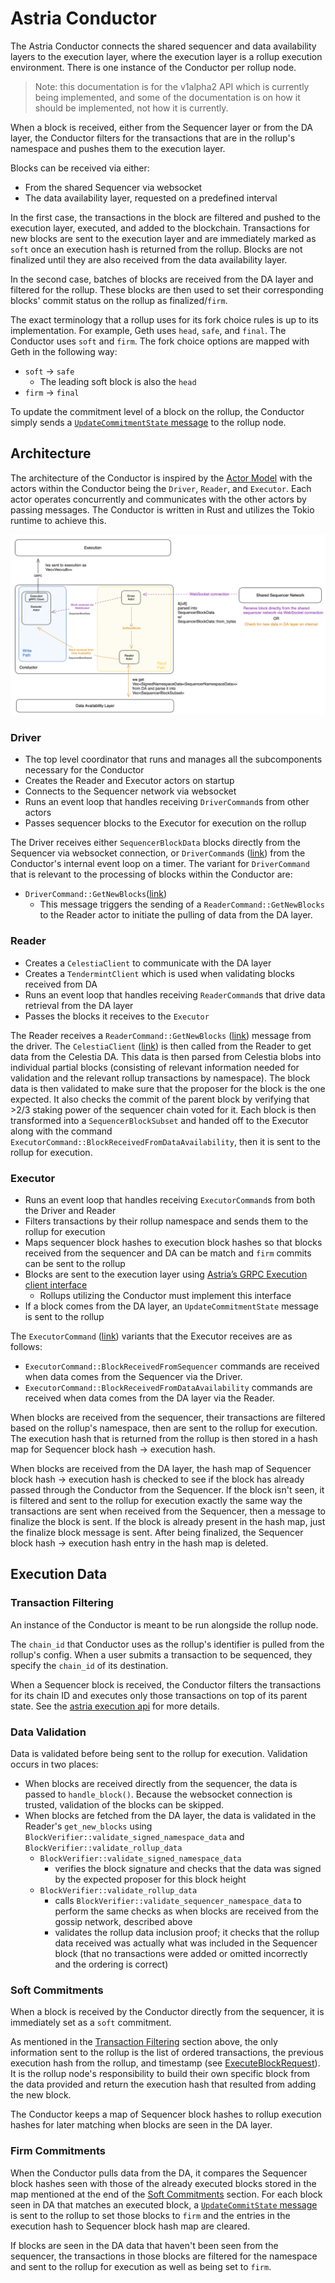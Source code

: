 # Astria Conductor

The Astria Conductor connects the shared sequencer and data availability layers
to the execution layer, where the execution layer is a rollup execution
environment. There is one instance of the Conductor per rollup node.

> Note: this documentation is for the v1alpha2 API which is currently being
> implemented, and some of the documentation is on how it should be implemented,
> not how it is currently.

When a block is received, either from the Sequencer layer or from the DA layer,
the Conductor filters for the transactions that are in the rollup's namespace
and pushes them to the execution layer.

Blocks can be received via either:

- From the shared Sequencer via websocket
- The data availability layer, requested on a predefined interval

In the first case, the transactions in the block are filtered and pushed to the
execution layer, executed, and added to the blockchain. Transactions for new
blocks are sent to the execution layer and are immediately marked as `soft` once
an execution hash is returned from the rollup. Blocks are not finalized until
they are also received from the data availability layer.

In the second case, batches of blocks are received from the DA layer and
filtered for the rollup. These blocks are then used to set their corresponding
blocks' commit status on the rollup as finalized/`firm`.

The exact terminology that a rollup uses for its fork choice rules is up to its
implementation. For example, Geth uses `head`, `safe`, and `final`. The
Conductor uses `soft` and `firm`. The fork choice options are mapped with Geth
in the following way:

- `soft` -> `safe`
  - The leading soft block is also the `head`
- `firm` -> `final`

To update the commitment level of a block on the rollup, the Conductor simply
sends a [`UpdateCommitmentState`
message](https://buf.build/astria/astria/docs/main:astria.execution.v1alpha2#astria.execution.v1alpha2.ExecutionService.UpdateCommitmentState)
to the rollup node.

## Architecture

The architecture of the Conductor is inspired by the [Actor
Model](https://en.wikipedia.org/wiki/Actor_model) with the actors within the
Conductor being the `Driver`, `Reader`, and `Executor`. Each actor operates
concurrently and communicates with the other actors by passing messages. The
Conductor is written in Rust and utilizes the Tokio runtime to achieve this.

![Conductor Architecture](assets/conductor-architecture.png)

### Driver

- The top level coordinator that runs and manages all the subcomponents
  necessary for the Conductor
- Creates the Reader and Executor actors on startup
- Connects to the Sequencer network via websocket
- Runs an event loop that handles receiving `DriverCommand`s from other actors
- Passes sequencer blocks to the Executor for execution on the rollup

The Driver receives either `SequencerBlockData` blocks directly from the
Sequencer via websocket connection, or `DriverCommand`s
([link](https://github.com/astriaorg/astria/blob/6e71a76fa52c522ffdcabcd9d659e4de765d9d61/crates/astria-conductor/src/driver.rs#L54))
from the Conductor's internal event loop on a timer. The variant for
`DriverCommand` that is relevant to the processing of blocks within the
Conductor are:

- `DriverCommand::GetNewBlocks`([link](https://github.com/astriaorg/astria/blob/3c4e47dbe1818e4228691d6bfd2b2143a06f1a6e/crates/astria-conductor/src/driver.rs#L54))
  - This message triggers the sending of a `ReaderCommand::GetNewBlocks` to the
    Reader actor to initiate the pulling of data from the DA layer.

### Reader

- Creates a `CelestiaClient` to communicate with the DA layer
- Creates a `TendermintClient` which is used when validating blocks received
  from DA
- Runs an event loop that handles receiving `ReaderCommand`s that drive data
  retrieval from the DA layer
- Passes the blocks it receives to the `Executor`

The Reader receives a `ReaderCommand::GetNewBlocks`
([link](https://github.com/astriaorg/astria/blob/3c4e47dbe1818e4228691d6bfd2b2143a06f1a6e/crates/astria-conductor/src/driver.rs#L54))
message from the driver. The `CelestiaClient`
([link](https://github.com/astriaorg/astria/blob/3c4e47dbe1818e4228691d6bfd2b2143a06f1a6e/crates/astria-sequencer-relayer/src/data_availability.rs#L244))
is then called from the Reader to get data from the Celestia DA. This data is
then parsed from Celestia blobs into individual partial blocks (consisting of
relevant information needed for validation and the relevant rollup transactions
by namespace). The block data is then validated to make sure that the proposer
for the block is the one expected. It also checks the commit of the parent block
by verifying that >2/3 staking power of the sequencer chain voted for it. Each
block is then transformed into a `SequencerBlockSubset` and handed off to the
Executor along with the command
`ExecutorCommand::BlockReceivedFromDataAvailability`, then it is sent to the
rollup for execution.

### Executor

- Runs an event loop that handles receiving `ExecutorCommand`s from both the
  Driver and Reader
- Filters transactions by their rollup namespace and sends them to the rollup
  for execution
- Maps sequencer block hashes to execution block hashes so that blocks received
  from the sequencer and DA can be match and `firm` commits can be sent to the
  rollup
- Blocks are sent to the execution layer using [Astria’s GRPC Execution client
  interface](https://buf.build/astria/astria/docs/main:astria.execution.v1alpha2)
  - Rollups utilizing the Conductor must implement this interface
- If a block comes from the DA layer, an `UpdateCommitmentState` message is sent
  to the rollup

The `ExecutorCommand`
([link](https://github.com/astriaorg/astria/blob/eeffd2dc24ec14cbc7a3b3197ec2a3c099a78605/crates/astria-conductor/src/executor.rs#L81))
variants that the Executor receives are as follows:

- `ExecutorCommand::BlockReceivedFromSequencer` commands are received when data
  comes from the Sequencer via the Driver.
- `ExecutorCommand::BlockReceivedFromDataAvailability` commands are received
  when data comes from the DA layer via the Reader.

When blocks are received from the sequencer, their transactions are filtered
based on the rollup's namespace, then are sent to the rollup for execution. The
execution hash that is returned from the rollup is then stored in a hash map for
Sequencer block hash -> execution hash.

When blocks are received from the DA layer, the hash map of Sequencer block hash
-> execution hash is checked to see if the block has already passed through the
Conductor from the Sequencer. If the block isn't seen, it is filtered and sent
to the rollup for execution exactly the same way the transactions are sent when
received from the Sequencer, then a message to finalize the block is sent. If
the block is already present in the hash map, just the finalize block message is
sent. After being finalized, the Sequencer block hash -> execution hash entry in
the hash map is deleted.

## Execution Data

### Transaction Filtering

An instance of the Conductor is meant to be run alongside the rollup node.

The `chain_id` that Conductor uses as the rollup's identifier is pulled from the
rollup's config. When a user submits a transaction to be sequenced, they specify
the `chain_id` of its destination.

When a Sequencer block is received, the Conductor filters the transactions for
its chain ID and executes only those transactions on top of its parent state.
See the [astria execution
api](https://github.com/astriaorg/astria/blob/main/specs/execution-api.md) for
more details.

### Data Validation

Data is validated before being sent to the rollup for execution. Validation
occurs in two places:

- When blocks are received directly from the sequencer, the data is passed to
  `handle_block()`. Because the websocket connection is trusted, validation of
  the blocks can be skipped.
- When blocks are fetched from the DA layer, the data is validated in the
  Reader's `get_new_blocks` using
  `BlockVerifier::validate_signed_namespace_data` and
  `BlockVerifier::validate_rollup_data`
  - `BlockVerifier::validate_signed_namespace_data`
    - verifies the block signature and checks that the data was signed by the
      expected proposer for this block height
  - `BlockVerifier::validate_rollup_data`
    - calls `BlockVerifier::validate_sequencer_namespace_data` to perform the
      same checks as when blocks are received from the gossip network, described
      above
    - validates the rollup data inclusion proof; it checks that the rollup data
      received was actually what was included in the Sequencer block (that no
      transactions were added or omitted incorrectly and the ordering is
      correct)

### Soft Commitments

When a block is received by the Conductor directly from the sequencer, it is
immediately set as a `soft` commitment.

As mentioned in the [Transaction Filtering](#transaction-filtering) section
above, the only information sent to the rollup is the list of ordered
transactions, the previous execution hash from the rollup, and timestamp (see
[ExecuteBlockRequest](https://buf.build/astria/astria/docs/main:astria.execution.v1alpha2#astria.execution.v1alpha2.ExecuteBlockRequest)).
It is the rollup node's responsibility to build their own specific block from
the data provided and return the execution hash that resulted from adding the
new block.

The Conductor keeps a map of Sequencer block hashes to rollup execution hashes
for later matching when blocks are seen in the DA layer.

### Firm Commitments

When the Conductor pulls data from the DA, it compares the Sequencer block
hashes seen with those of the already executed blocks stored in the map
mentioned at the end of the [Soft Commitments](#soft-commitments) section. For
each block seen in DA that matches an executed block, a [`UpdateCommitState`
message](https://buf.build/astria/astria/docs/main:astria.execution.v1alpha2#astria.execution.v1alpha2.ExecutionService.UpdateCommitmentState)
is sent to the rollup to set those blocks to `firm` and the entries in the
execution hash to Sequencer block hash map are cleared.

If blocks are seen in the DA data that haven't been seen from the sequencer, the
transactions in those blocks are filtered for the namespace and sent to the
rollup for execution as well as being set to `firm`.

